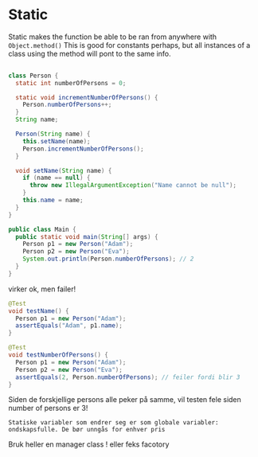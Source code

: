 # Static

Static makes the function be able to be ran from anywhere with `Object.method()`
This is good for constants perhaps, but all instances of a class using the method will pont to the same info.

```java
 
class Person {
  static int numberOfPersons = 0;

  static void incrementNumberOfPersons() {
    Person.numberOfPersons++;
  }
  String name;

  Person(String name) {
    this.setName(name);
    Person.incrementNumberOfPersons();
  }

  void setName(String name) {
    if (name == null) {
      throw new IllegalArgumentException("Name cannot be null");
    }
    this.name = name;
  }
}

public class Main {
  public static void main(String[] args) {
    Person p1 = new Person("Adam");
    Person p2 = new Person("Eva");
    System.out.println(Person.numberOfPersons); // 2
  }
}
```

virker ok, men failer!

```java
@Test
void testName() {
  Person p1 = new Person("Adam");
  assertEquals("Adam", p1.name);
}

@Test
void testNumberOfPersons() {
  Person p1 = new Person("Adam");
  Person p2 = new Person("Eva");
  assertEquals(2, Person.numberOfPersons); // feiler fordi blir 3
}
```
Siden de forskjellige persons alle peker på samme, vil testen fele siden number of persons er 3!

`Statiske variabler som endrer seg er som globale variabler: ondskapsfulle. De bør unngås for enhver pris`

Bruk heller en manager class ! eller feks facotory